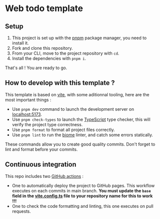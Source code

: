 # Web todo template

## Setup

1. This project is set up with the [pnpm](https://pnpm.io/installation#using-npm) package manager, you need to install it.
2. Fork and clone this repository.
3. From your CLI, move to the project repository with `cd`.
4. Install the dependencies with `pnpm i`.

That's all ! You are ready to go.

## How to develop with this template ?

This template is based on [vite](https://vite.dev/), with some aditionnal tooling, here are the most important things :

- Use `pnpm dev` command to launch the development server on [localhost:5173](http://localhost:5173/).
- Use `pnpm check-types` to launch the [TypeScript](https://www.typescriptlang.org/) type checker, this will verify the project type correctness.
- Use `pnpm format` to format all project files correctly.
- Use `pnpm lint` to run the [biome](https://biomejs.dev/) linter, and catch some errors statically.

These commands allow you to create good quality commits. Don't forget to lint and format before your commits.

## Continuous integration

This repo includes two [GitHub actions](https://docs.github.com/en/actions) :

- One to automatically deploy the project to GitHub pages. This workflow executes on each commits in main branch. **You must update the `base` field in the [vite.config.ts](./vite.config.ts) file to your repository name for this to work !!!**
- One to check the code formatting and linting, this one executes on pull requests.
